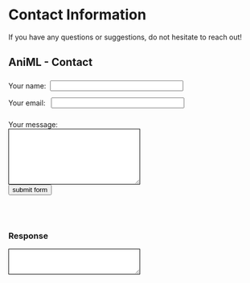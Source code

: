 # Contact Information

If you have any questions or suggestions, do not hesitate to reach out!

<html>
<head>
    <title>AniML Filtering Empty Images</title>
    <script src="https://code.jquery.com/jquery-3.5.1.min.js" integrity="sha256-9/aliU8dGd2tb6OSsuzixeV4y/faTqgFtohetphbbj0=" crossorigin="anonymous"></script>
    <script src="https://stackpath.bootstrapcdn.com/bootstrap/4.5.2/js/bootstrap.min.js"></script>
    <link rel="stylesheet" href="../static/css/styles.css">
    <link rel="stylesheet" href="../static/css/mystyle.css">
    <link rel="stylesheet" href="../static/css/style3.css">
    <link rel="stylesheet" href="https://stackpath.bootstrapcdn.com/bootstrap/4.5.2/css/bootstrap.min.css" integrity="sha384-JcKb8q3iqJ61gNV9KGb8thSsNjpSL0n8PARn9HuZOnIxN0hoP+VmmDGMN5t9UJ0Z"
        crossorigin="anonymous">
<h2> AniML - Contact </h2>
</head>
</html>


<form id="contact_form" action="/page/contact/submit" method="POST" enctype="multipart/form-data">
  
  <div style="display:flex; flex-direction: row; justify-content: left; align-items: center">
    <label class="required" for="name">Your name:</label><br />
    &nbsp&nbsp
    <input id="name" class="input" name="name" type="text" value="" size="30" /><br />
    <span id="name_validation" class="error_message"></span>
  </div>
  
  <div style="display:flex; flex-direction: row; justify-content: left; align-items: center">
    <label class="required" for="email">Your email:</label><br />
    &nbsp &nbsp
    <input id="email" class="input" name="email" type="text" value="" size="30" /><br />
    <span id="email_validation" class="error_message"></span>
  </div>
  </br>

  <div cstyle="display:flex; flex-direction: row; justify-content: left; align-items: center">
    <label class="required" for="message">Your message:</label><br />
    <textarea id="message" class="input" name="message" rows="7" cols="30" 
    style="border:solid 1px black;"></textarea><br />
    <span id="message_validation" class="error_message"></span> 
  </div>

  <input id="submit_button" name="submit_button" type="submit" value="submit form" />
</form>

<br /><br />

### Response

<textarea id="box" rows="3" cols="30" style="border:solid 1px black;"></textarea>


<script>
    const box = document.getElementById("box");

    contact_form.onsubmit = async (e) => {
      e.preventDefault();

      let res = await fetch("/page/contact/submit", {
        method: "POST",
        body: new FormData(contact_form),
      });

      if (res.ok) {
        let result = await res.text();
        box.innerHTML = result;
      } else {
        box.innerHTML = `Response error: ${res.status}`;
      };
    };
  </script>